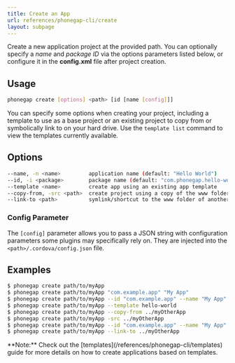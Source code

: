 ```yaml
---
title: Create an App
url: references/phonegap-cli/create
layout: subpage
---
```


Create a new application project at the provided path. You can optionally specify a *name* and *package ID* via the options parameters listed below, or configure it in the **config.xml** file after project creation.

## Usage

```bash
phonegap create [options] <path> [id [name [config]]]
```

You can specify some options when creating your project, including a template to use as a base project or an existing project to copy from or symbolically link to on your hard drive. Use the `template list` command to view the templates currently available.

## Options

```bash
--name, -n <name>         application name (default: "Hello World")
--id, -i <package>        package name (default: "com.phonegap.hello-world")
--template <name>         create app using an existing app template
--copy-from, -src <path>  create project using a copy of the www folder from an existing project
--link-to <path>          symlink/shortcut to the www folder of another project without copying
```

### Config Parameter

The `[config]` parameter allows you to pass a JSON string with configuration parameters some plugins may specifically rely on. They are injected into the `<path>/.cordova/config.json` file.

## Examples

```bash
$ phonegap create path/to/myApp
$ phonegap create path/to/myApp "com.example.app" "My App"
$ phonegap create path/to/myApp --id "com.example.app" --name "My App"
$ phonegap create path/to/myApp --template hello-world
$ phonegap create path/to/myApp --copy-from ../myOtherApp
$ phonegap create path/to/myApp -src ../myOtherApp
$ phonegap create path/to/myApp --id "com.example.app" --name "My App" --copy-from ~/myOtherApp
$ phonegap create path/to/myApp --link-to ../myOtherApp
```

<div class="alert--info">**Note:** Check out the [templates](/references/phonegap-cli/templates) guide for more details on how to create applications based on templates.</div>
